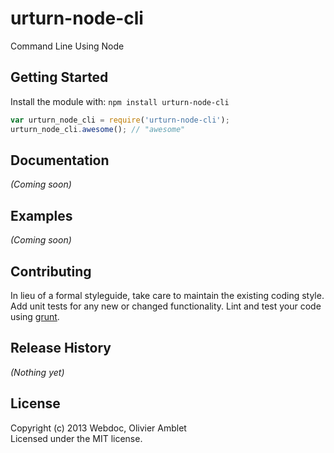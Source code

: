 # urturn-node-cli

Command Line Using Node

## Getting Started
Install the module with: `npm install urturn-node-cli`

```javascript
var urturn_node_cli = require('urturn-node-cli');
urturn_node_cli.awesome(); // "awesome"
```

## Documentation
_(Coming soon)_

## Examples
_(Coming soon)_

## Contributing
In lieu of a formal styleguide, take care to maintain the existing coding style. Add unit tests for any new or changed functionality. Lint and test your code using [grunt](https://github.com/gruntjs/grunt).

## Release History
_(Nothing yet)_

## License
Copyright (c) 2013 Webdoc, Olivier Amblet  
Licensed under the MIT license.
